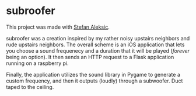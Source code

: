 # subroofer

This project was made with [Stefan Aleksic](https://github.com/ColdSauce).

subroofer was a creation inspired by my rather noisy upstairs neighbors and rude upstairs neighbors. The overall scheme is an iOS application that lets you choose a sound frequenecy and a duration that it will be played (<i>forever</i> being an option). It then sends an HTTP request to a Flask application running on a raspberry pi. 

Finally, the application utilizes the sound library in Pygame to generate a custom frequency, and then it outputs (loudly) through a subwoofer. Duct taped to the ceiling.
